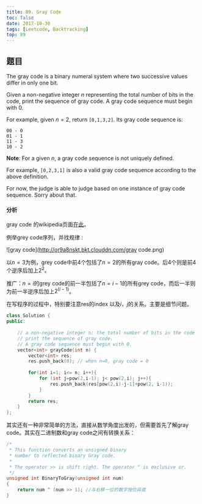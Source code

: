```yaml
---
title: 89. Gray Code
toc: false
date: 2017-10-30
tags: [Leetcode, Backtracking]
top: 89
---
```


## 题目

The gray code is a binary numeral system where two successive values differ in only one bit.

Given a non-negative integer $n$ representing the total number of bits in the code, print the sequence of gray code. A gray code sequence must begin with 0.

For example, given $n = 2$, return `[0,1,3,2]`. Its gray code sequence is:

```
00 - 0
01 - 1
11 - 3
10 - 2
```

**Note**:
For a given $n$, a gray code sequence is not uniquely defined.

For example, `[0,2,3,1]` is also a valid gray code sequence according to the above definition.

For now, the judge is able to judge based on one instance of gray code sequence. Sorry about that.

#### 分析

gray code 的wikipedia页面[在此](https://en.wikipedia.org/wiki/Gray_code#Constructing_an_n-bit_Gray_code)。

例举grey code序列，并找规律 :

![gray code](http://or9a8nskt.bkt.clouddn.com/gray code.png)


以$n = 3$为例，grey code中前4个包括了$n = 2$的所有gray code。后4个则是前4个逆序后加上$2^2$。

推广：$n = i$的grey code的前一半包括了$n = i-1$的所有grey code，而后一半则为前一半逆序后加上$2^{(i-1)}$。

在写程序的过程中，特别要注意res的index 以及$i$，$j$的关系。主要是细节问题。

```cpp
class Solution {
public:
    
    // a non-negative integer n: the total number of bits in the code
    // print the sequence of gray code. 
    // A gray code sequence must begin with 0.
    vector<int> grayCode(int n) {
        vector<int> res;
        res.push_back(0); // when n=0, gray code = 0
        
        for(int i=1; i<= n; i++){
            for (int j=pow(2,i-1); j< pow(2,i); j++){
                res.push_back(res[pow(2,i)-j-1]+pow(2, i-1));
            }
        }
        return res;
    }
};
```

其实还有一种非常简单的方法，直接从数学角度出发的，但需要首先了解gray code。其实在二进制数和gray code之间有转换关系：

```cpp
/*
 * This function converts an unsigned binary
 * number to reflected binary Gray code.
 *
 * The operator >> is shift right. The operator ^ is exclusive or.
 */
unsigned int BinaryToGray(unsigned int num)
{
    return num ^ (num >> 1); //与右移一位的数字按位异或
}
```


